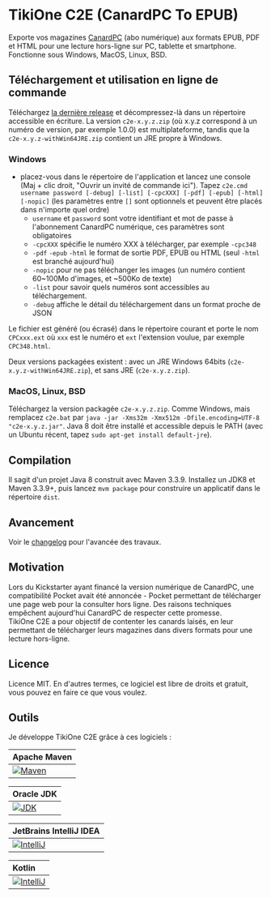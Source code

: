 # TikiOne C2E (CanardPC To EPUB)

Exporte vos magazines [CanardPC](https://www.canardpc.com/) (abo numérique) aux formats EPUB, PDF et HTML pour une lecture hors-ligne sur PC, tablette et smartphone.  
Fonctionne sous Windows, MacOS, Linux, BSD.

## Téléchargement et utilisation en ligne de commande

Téléchargez [la dernière release](https://github.com/jonathanlermitage/tikione-c2e/releases) et décompressez-là dans un répertoire accessible en écriture. La version ``c2e-x.y.z.zip`` (où x.y.z correspond à un numéro de version, par exemple 1.0.0) est multiplateforme, tandis que la ``c2e-x.y.z-withWin64JRE.zip`` contient un JRE propre à Windows.

### Windows

* placez-vous dans le répertoire de l'application et lancez une console (Maj + clic droit, "Ouvrir un invité de commande ici"). Tapez ``c2e.cmd username password [-debug] [-list] [-cpcXXX] [-pdf] [-epub] [-html] [-nopic]`` (les paramètres entre ``[]`` sont optionnels et peuvent être placés dans n'importe quel ordre)
  * ``username`` et ``password`` sont votre identifiant et mot de passe à l'abonnement CanardPC numérique, ces paramètres sont obligatoires
  * ``-cpcXXX`` spécifie le numéro XXX à télécharger, par exemple ``-cpc348``
  * ``-pdf`` ``-epub`` ``-html`` le format de sortie PDF, EPUB ou HTML (seul ``-html`` est branché aujourd'hui)
  * ``-nopic`` pour ne pas téléchanger les images (un numéro contient 60~100Mo d'images, et ~500Ko de texte)
  * ``-list`` pour savoir quels numéros sont accessibles au téléchargement. 
  * ``-debug`` affiche le détail du téléchargement dans un format proche de JSON
  
Le fichier est généré (ou écrasé) dans le répertoire courant et porte le nom ``CPCxxx.ext`` où ``xxx`` est le numéro et ``ext`` l'extension voulue, par exemple ``CPC348.html``.

Deux versions packagées existent : avec un JRE Windows 64bits (``c2e-x.y.z-withWin64JRE.zip``), et sans JRE (``c2e-x.y.z.zip``).

### MacOS, Linux, BSD

Téléchargez la version packagée ``c2e-x.y.z.zip``. Comme Windows, mais remplacez ``c2e.bat`` par ``java -jar -Xms32m -Xmx512m -Dfile.encoding=UTF-8 "c2e-x.y.z.jar"``. Java 8 doit être installé et accessible depuis le PATH (avec un Ubuntu récent, tapez ``sudo apt-get install default-jre``).

## Compilation

Il sagit d'un projet Java 8 construit avec Maven 3.3.9. Installez un JDK8 et Maven 3.3.9+, puis lancez ``mvm package`` pour construire un applicatif dans le répertoire ``dist``.

## Avancement

Voir le [changelog](https://github.com/jonathanlermitage/tikione-c2e/blob/master/CHANGELOG.md) pour l'avancée des travaux.

## Motivation

Lors du Kickstarter ayant financé la version numérique de CanardPC, une compatibilité Pocket avait été annoncée - Pocket permettant de télécharger une page web pour la consulter hors ligne. Des raisons techniques empêchent aujourd'hui CanardPC de respecter cette promesse.  
TikiOne C2E a pour objectif de contenter les canards laisés, en leur permettant de télécharger leurs magazines dans divers formats pour une lecture hors-ligne.  

## Licence

Licence MIT. En d'autres termes, ce logiciel est libre de droits et gratuit, vous pouvez en faire ce que vous voulez.

## Outils

Je développe TikiOne C2E grâce à ces logiciels :

|Apache Maven|
|:--|
|[![Maven](https://raw.githubusercontent.com/jonathanlermitage/tikione-c2e/master/misc/logo_maven.png)](https://maven.apache.org)|

|Oracle JDK|
|:--|
|[![JDK](https://raw.githubusercontent.com/jonathanlermitage/tikione-c2e/master/misc/logo_java.png)](http://www.oracle.com/technetwork/java/javase/downloads/index.html)|

|JetBrains IntelliJ IDEA|
|:--|
|[![IntelliJ](https://raw.githubusercontent.com/jonathanlermitage/tikione-c2e/master/misc/logo_intellij.png)](https://www.jetbrains.com/idea/)|

|Kotlin|
|:--|
|[![IntelliJ](https://raw.githubusercontent.com/jonathanlermitage/tikione-c2e/master/misc/logo_kotlin.png)](https://kotlinlang.org/)|
